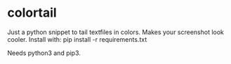 # colortail
Just a python snippet to tail textfiles in colors. Makes your screenshot look cooler.
Install with:
 pip install -r requirements.txt

Needs python3 and pip3.
